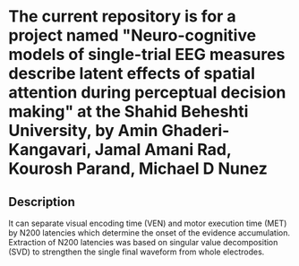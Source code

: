 # The current repository is for a project named "Neuro-cognitive models of single-trial EEG measures describe latent effects of spatial attention during perceptual decision making" at the Shahid Beheshti University, by Amin Ghaderi-Kangavari, Jamal Amani Rad, Kourosh Parand, Michael D Nunez



## Description 
It can separate visual encoding time (VEN) and motor execution time (MET) by N200 latencies which determine the onset of the evidence accumulation. Extraction of N200 latencies was based on singular value decomposition (SVD) to strengthen the single final waveform from whole electrodes. 
